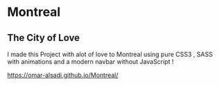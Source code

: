# Montreal

## The City of Love

I made this Project with alot of love to Montreal using pure CSS3 , SASS with animations and a modern navbar without JavaScript !      

https://omar-alsadi.github.io/Montreal/
